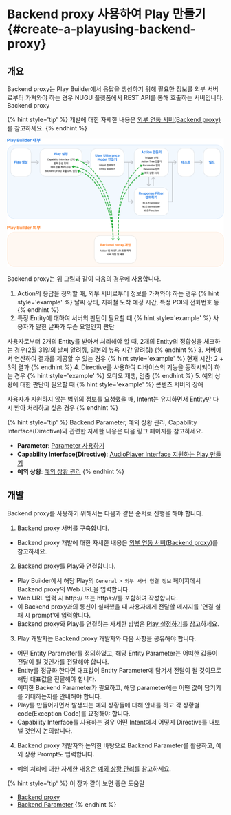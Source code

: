Backend proxy 사용하여 Play 만들기 {#create-a-playusing-backend-proxy}
====================

## 개요
Backend proxy는 Play Builder에서 응답을 생성하기 위해 필요한 정보를 외부 서버로부터 가져와야 하는 경우 NUGU 플랫폼에서 REST API를 통해 호출하는 서버입니다.   Backend proxy 

{% hint style='tip' %}
개발에 대한 자세한 내용은 [외부 연동 서버(Backend proxy)](/create-plays-with-play-builder/use-backend-proxy.md)를 참고하세요.
{% endhint %}


![](../images/create-plays-with-play-builder/ch3_326_01.png)

Backend proxy는 위 그림과 같이 다음의 경우에 사용합니다.

1. Action의 응답을 정의할 때, 외부 서버로부터 정보를 가져와야 하는 경우
{% hint style='example' %}
날씨 상태, 지하철 도착 예정 시간, 특정 POI의 전화번호 등 
{% endhint %}
2. 특정 Entity에 대하여 서버의 판단이 필요할 때
{% hint style='example' %}
사용자가 말한 날짜가 무슨 요일인지 판단 <br>

사용자로부터 2개의 Entity를 받아서 처리해야 할 때, 2개의 Entity의 정합성을 체크하는 경우(2월 31일의 날씨 알려줘, 일본의 뉴욕 시간 알려줘)
{% endhint %}
3. 서버에서 연산하여 결과를 제공할 수 있는 경우
{% hint style='example' %}
현재 시간: 2 + 3의 결과
{% endhint %}
4. Directive를 사용하여 디바이스의 기능을 동작시켜야 하는 경우
{% hint style='example' %}
오디오 재생, 멈춤
{% endhint %}
5. 예외 상황에 대한 판단이 필요할 때
{% hint style='example' %}
콘텐츠 서버의 장애 <br>

사용자가 지원하지 않는 범위의 정보를 요청했을 때, Intent는 유지하면서 Entity만 다시 받아 처리하고 싶은 경우
{% endhint %}

{% hint style='tip' %}
Backend Parameter, 예외 상황 관리, Capability Interface(Directive)와 관련한 자세한 내용은 다음 링크 페이지를 참고하세요.

* **Parameter**: [Parameter 사용하기](/create-plays-with-play-builder/use-parameters.md)
* **Capability Interface(Directive)**: [AudioPlayer Interface 지원하는 Play 만들기](/create-plays-with-play-builder/create-a-play-with-audioplayer.md)
* **예외 상황**: [예외 상황 관리](/create-plays-with-play-builder/manage-exceptions.md)
{% endhint %}


## 개발
Backend proxy를 사용하기 위해서는 다음과 같은 순서로 진행을 해야 합니다.

1. Backend proxy 서버를 구축합니다.
  * Backend proxy 개발에 대한 자세한 내용은 [외부 연동 서버(Backend proxy)](/create-plays-with-play-builder/use-backend-proxy.md)를 참고하세요.
2. Backend proxy를 Play와 연결합니다.
  * Play Builder에서 해당 Play의 `General` > `외부 서버 연결 정보` 페이지에서 Backend proxy의 Web URL을 입력합니다.
  * Web URL 입력 시 http:// 또는 https://를 포함하여 작성합니다.
  * 이 Backend proxy과의 통신이 실패했을 때 사용자에게 전달할 메시지를 '연결 실패 시 prompt'에 입력합니다.
  * Backend proxy와 Play를 연결하는 자세한 방법은 [Play 설정하기](/create-plays-with-play-builder/customize-a-play.md)를 참고하세요.
3. Play 개발자는 Backend proxy 개발자와 다음 사항을 공유해야 합니다.
  * 어떤 Entity Parameter를 정의하였고, 해당 Entity Parameter는 어떠한 값들이 전달이 될 것인가를 전달해야 합니다.
  * Entity를 정규화 한다면 대표값이 Entity Parameter에 담겨서 전달이 될 것이므로 해당 대표값을 전달해야 합니다. 
  * 어떠한 Backend Parameter가 필요하고, 해당 parameter에는 어떤 값이 담기기를 기대하는지를 안내해야 합니다. 
  * Play를 만들어가면서 발생되는 예외 상황들에 대해 안내를 하고 각 상황별 code(Exception Code)를 요청해야 합니다. 
  * Capability Interface를 사용하는 경우 어떤 Intent에서 어떻게 Directive를 내보낼 것인지 논의합니다. 
4. Backend proxy 개발자와 논의한 바탕으로 Backend Parameter를 활용하고, 예외 상황 Prompt도 입력합니다.
  * 예외 처리에 대한 자세한 내용은 [예외  상황 관리](/create-plays-with-play-builder/manage-exceptions.md)를 참고하세요.

{% hint style='tip' %}
이 장과 같이 보면 좋은 도움말

* [Backend proxy](/create-plays-with-play-builder/use-backend-proxy.md)
* [Backend Parameter](/create-plays-with-play-builder/use-parameters.md)
{% endhint %}

